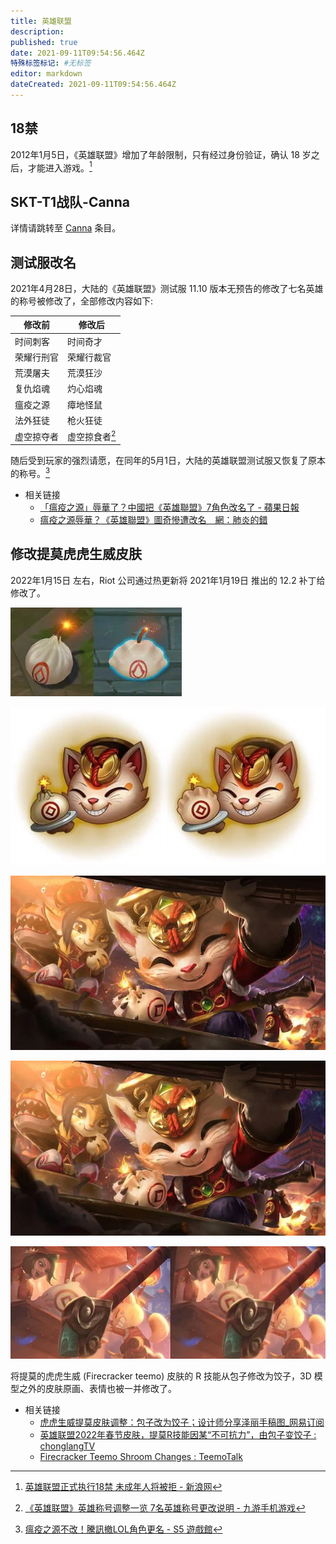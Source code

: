 ```yaml
---
title: 英雄联盟
description: 
published: true
date: 2021-09-11T09:54:56.464Z
特殊标签标记: #无标签
editor: markdown
dateCreated: 2021-09-11T09:54:56.464Z
---
```


## 18禁

2012年1月5日，《英雄联盟》增加了年龄限制，只有经过身份验证，确认 18 岁之后，才能进入游戏。[^R18_LOL]

[^R18_LOL]: [英雄联盟正式执行18禁 未成年人将被拒 - 新浪网](https://web.archive.org/web/20200312150118/http://games.sina.com.cn/o/n/2012-01-05/1017569947.shtml)

## SKT-T1战队-Canna

详情请跳转至 [Canna](/people/Canna.md) 条目。

## 测试服改名

2021年4月28日，大陆的《英雄联盟》测试服 11.10 版本无预告的修改了七名英雄的称号被修改了，全部修改内容如下:

| 修改前     | 修改后               |
| ---------- | -------------------- |
| 时间刺客   | 时间奇才             |
| 荣耀行刑官 | 荣耀行裁官           |
| 荒漠屠夫   | 荒漠狂沙             |
| 复仇焰魂   | 灼心焰魂             |
| 瘟疫之源   | 瘴地怪鼠             |
| 法外狂徒   | 枪火狂徒             |
| 虚空掠夺者 | 虚空掠食者[^5120168] |

[^5120168]: [《英雄联盟》英雄称号调整一览 7名英雄称号更改说明 - 九游手机游戏](https://web.archive.org/web/20210911015852/https://www.9game.cn/news/5120168.html)

随后受到玩家的强烈请愿，在同年的5月1日，大陆的英雄联盟测试服又恢复了原本的称号。[^932990]

[^932990]: [瘟疫之源不改！騰訊撤LOL角色更名 - S5 遊戲館](https://web.archive.org/web/20210911020308/https://game.setn.com/game666content.php?newsid=932990)

+ 相关链接
    + [「瘟疫之源」辱華了？中國把《英雄聯盟》7角色改名了 - 蘋果日報](https://web.archive.org/web/20210911015035/https://tw.appledaily.com/gadget/20210429/UHVITSX4MZB25PMY5MOEEYECUE/)
    + [瘟疫之源辱華？《英雄聯盟》圖奇慘遭改名　網：肺炎的錯](https://web.archive.org/web/20210911015328/https://www.ttshow.tw/article/79518)

## 修改提莫虎虎生威皮肤

2022年1月15日 左右，Riot 公司通过热更新将 2021年1月19日 推出的 12.2 补丁给修改了。

![0](/src/game/英雄联盟/Pasted%20image%2020220129235400.webp)

![1](/src/game/英雄联盟/Pasted%20image%2020220129235406.webp)

![2](/src/game/英雄联盟/Pasted%20image%2020220129235412.webp)

![3](/src/game/英雄联盟/Pasted%20image%2020220129235416.webp)

![4](/src/game/英雄联盟/Pasted%20image%2020220129235422.webp)

将提莫的虎虎生威 (Firecracker teemo) 皮肤的 R 技能从包子修改为饺子，3D 模型之外的皮肤原画、表情也被一并修改了。

+ 相关链接
    + [虎虎生威提莫皮肤调整：包子改为饺子；设计师分享泽丽手稿图_网易订阅](https://web.archive.org/web/20220129160749/https://www.163.com/dy/article/GTM4UCAH054698MF.html)
    + [英雄联盟2022年春节皮肤，提莫R技能因某“不可抗力”，由包子变饺子 : chonglangTV](https://web.archive.org/web/20220117154237/https://old.reddit.com/r/chonglangTV/comments/s66w1j/英雄联盟2022年春节皮肤提莫r技能因某不可抗力由包子变饺子/)
    + [Firecracker Teemo Shroom Changes : TeemoTalk](https://web.archive.org/web/20220115191902/https://old.reddit.com/r/TeemoTalk/comments/s4rubn/firecracker_teemo_shroom_changes/)
